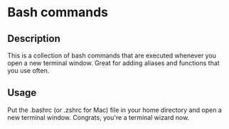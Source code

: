 # Bash commands

## Description

This is a collection of bash commands that are executed whenever you open a new
terminal window. Great for adding aliases and functions that you use often.

## Usage

Put the .bashrc (or .zshrc for Mac) file in your home directory and open a new
terminal window. Congrats, you're a terminal wizard now.
